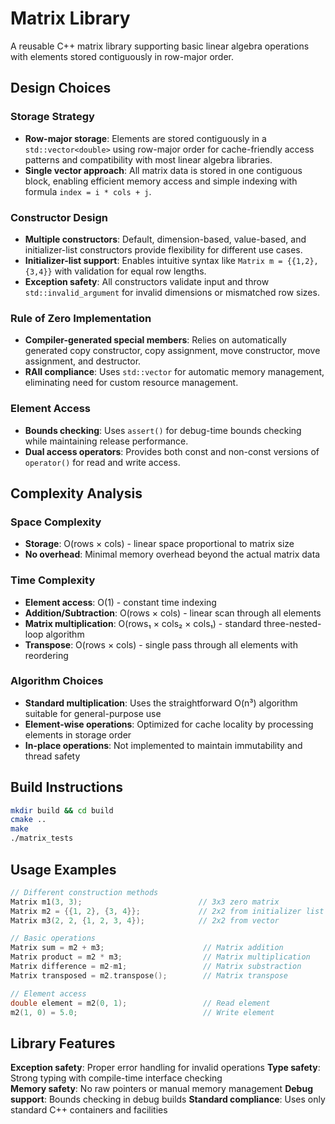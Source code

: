 # Matrix Library

A reusable C++ matrix library supporting basic linear algebra operations with elements stored contiguously in row-major order.

## Design Choices

### Storage Strategy
- **Row-major storage**: Elements are stored contiguously in a `std::vector<double>` using row-major order for cache-friendly access patterns and compatibility with most linear algebra libraries.
- **Single vector approach**: All matrix data is stored in one contiguous block, enabling efficient memory access and simple indexing with formula `index = i * cols + j`.

### Constructor Design
- **Multiple constructors**: Default, dimension-based, value-based, and initializer-list constructors provide flexibility for different use cases.
- **Initializer-list support**: Enables intuitive syntax like `Matrix m = {{1,2},{3,4}}` with validation for equal row lengths.
- **Exception safety**: All constructors validate input and throw `std::invalid_argument` for invalid dimensions or mismatched row sizes.

### Rule of Zero Implementation
- **Compiler-generated special members**: Relies on automatically generated copy constructor, copy assignment, move constructor, move assignment, and destructor.
- **RAII compliance**: Uses `std::vector` for automatic memory management, eliminating need for custom resource management.

### Element Access
- **Bounds checking**: Uses `assert()` for debug-time bounds checking while maintaining release performance.
- **Dual access operators**: Provides both const and non-const versions of `operator()` for read and write access.

## Complexity Analysis

### Space Complexity
- **Storage**: O(rows × cols) - linear space proportional to matrix size
- **No overhead**: Minimal memory overhead beyond the actual matrix data

### Time Complexity
- **Element access**: O(1) - constant time indexing
- **Addition/Subtraction**: O(rows × cols) - linear scan through all elements
- **Matrix multiplication**: O(rows₁ × cols₂ × cols₁) - standard three-nested-loop algorithm
- **Transpose**: O(rows × cols) - single pass through all elements with reordering

### Algorithm Choices
- **Standard multiplication**: Uses the straightforward O(n³) algorithm suitable for general-purpose use
- **Element-wise operations**: Optimized for cache locality by processing elements in storage order
- **In-place operations**: Not implemented to maintain immutability and thread safety

## Build Instructions

```bash
mkdir build && cd build
cmake ..
make
./matrix_tests
```

## Usage Examples

```cpp
// Different construction methods
Matrix m1(3, 3);                          // 3x3 zero matrix
Matrix m2 = {{1, 2}, {3, 4}};             // 2x2 from initializer list
Matrix m3(2, 2, {1, 2, 3, 4});            // 2x2 from vector

// Basic operations
Matrix sum = m2 + m3;                      // Matrix addition
Matrix product = m2 * m3;                  // Matrix multiplication
Matrix difference = m2-m1;                 // Matrix substraction
Matrix transposed = m2.transpose();        // Matrix transpose

// Element access
double element = m2(0, 1);                 // Read element
m2(1, 0) = 5.0;                            // Write element
```

## Library Features

**Exception safety**: Proper error handling for invalid operations
**Type safety**: Strong typing with compile-time interface checking  
**Memory safety**: No raw pointers or manual memory management
**Debug support**: Bounds checking in debug builds
**Standard compliance**: Uses only standard C++ containers and facilities